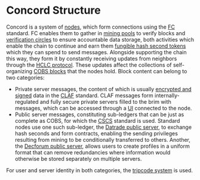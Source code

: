 # Concord Structure

Concord is a system of [nodes](nodes), which form connections using the [FC](fc.md) standard. FC enables them to gather in [mining pools](pooling) to verify blocks and [verification circles](circling) to ensure accountable data storage, both activities which enable the chain to continue and earn them [fungible hash second tokens](hseconds) which they can spend to send messages. Alongside supporting the chain this way, they form it by constantly receiving updates from neighbors through the [HCLC protocol](hclc). These updates affect the collections of self-organizing [COBS blocks](cobs) that the nodes hold. Block content can belong to two categories:
- Private server messages, the content of which is usually [encrypted and signed](encryption) data in the [CLAF](claf) standard. CLAF messages form internally-regulated and fully secure private servers filled to the brim with messages, which can be accessed through a [UI](ui) connected to the node. 
- Public server messages, constituting sub-ledgers that can be just as complete as COBS, for which the [CSCS](cscs) standard is used. Standard nodes use one such sub-ledger, the [Datrade public server](datrade), to exchange hash seconds and form contracts, enabling the sending privileges resulting from mining to be conditionally transferred to others. Another, the [Decforum public server](decforum), allows users to create profiles in a uniform format that can remove redundancies where information would otherwise be stored separately on multiple servers.

For user and server identity in both categories, the [tripcode system](tripcodes) is used.
